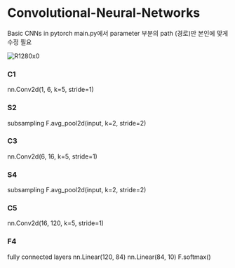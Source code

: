 # Convolutional-Neural-Networks
Basic CNNs in pytorch
main.py에서 parameter 부분의 path (경로)만 본인에 맞게 수정 필요

![R1280x0](https://user-images.githubusercontent.com/55650445/124887962-a064ef00-e010-11eb-85bf-a77102dadd61.png)

### C1
nn.Conv2d(1, 6, k=5, stride=1)

### S2
subsampling
F.avg_pool2d(input, k=2, stride=2)

### C3
nn.Conv2d(6, 16, k=5, stride=1)

### S4
subsampling
F.avg_pool2d(input, k=2, stride=2)

### C5
nn.Conv2d(16, 120, k=5, stride=1)

### F4
fully connected layers
nn.Linear(120, 84)
nn.Linear(84, 10)
F.softmax()
